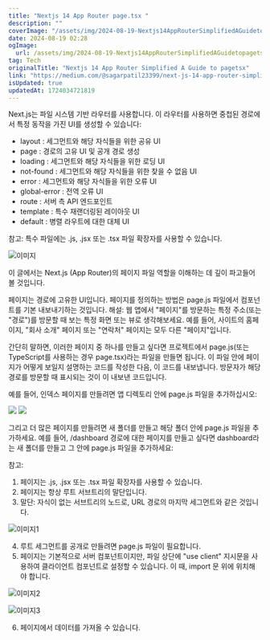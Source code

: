 ```yaml
---
title: "Nextjs 14 App Router page.tsx "
description: ""
coverImage: "/assets/img/2024-08-19-Nextjs14AppRouterSimplifiedAGuidetopagetsx_0.png"
date: 2024-08-19 02:28
ogImage:
  url: /assets/img/2024-08-19-Nextjs14AppRouterSimplifiedAGuidetopagetsx_0.png
tag: Tech
originalTitle: "Nextjs 14 App Router Simplified A Guide to pagetsx"
link: "https://medium.com/@sagarpatil23399/next-js-14-app-router-simplified-a-guide-to-page-tsx-233131ec039b"
isUpdated: true
updatedAt: 1724034721819
---
```


Next.js는 파일 시스템 기반 라우터를 사용합니다. 이 라우터를 사용하면 중첩된 경로에서 특정 동작을 가진 UI를 생성할 수 있습니다:

- layout : 세그먼트와 해당 자식들을 위한 공유 UI
- page : 경로의 고유 UI 및 공개 경로 생성
- loading : 세그먼트와 해당 자식들을 위한 로딩 UI
- not-found : 세그먼트와 해당 자식들을 위한 찾을 수 없음 UI
- error : 세그먼트와 해당 자식들을 위한 오류 UI
- global-error : 전역 오류 UI
- route : 서버 측 API 엔드포인트
- template : 특수 재랜더링된 레이아웃 UI
- default : 병렬 라우트에 대한 대체 UI

참고: 특수 파일에는 .js, .jsx 또는 .tsx 파일 확장자를 사용할 수 있습니다.

![이미지](/assets/img/2024-08-19-Nextjs14AppRouterSimplifiedAGuidetopagetsx_0.png)

<div class="content-ad"></div>

이 글에서는 Next.js (App Router)의 페이지 파일 역할을 이해하는 데 깊이 파고들어 볼 것입니다.

페이지는 경로에 고유한 UI입니다. 페이지를 정의하는 방법은 page.js 파일에서 컴포넌트를 기본 내보내기하는 것입니다.
해설:
웹 앱에서 "페이지"를 방문하는 특정 주소(또는 "경로")를 방문할 때 보는 특정 화면 또는 뷰로 생각해보세요. 예를 들어, 사이트의 홈페이지, "회사 소개" 페이지 또는 "연락처" 페이지는 모두 다른 "페이지"입니다.

간단히 말하면, 이러한 페이지 중 하나를 만들고 싶다면 프로젝트에서 page.js(또는 TypeScript를 사용하는 경우 page.tsx)라는 파일을 만들면 됩니다. 이 파일 안에 페이지가 어떻게 보일지 설명하는 코드를 작성한 다음, 이 코드를 내보냅니다. 방문자가 해당 경로를 방문할 때 표시되는 것이 이 내보낸 코드입니다.

예를 들어, 인덱스 페이지를 만들려면 앱 디렉토리 안에 page.js 파일을 추가하십시오:

<div class="content-ad"></div>

<img src="/assets/img/2024-08-19-Nextjs14AppRouterSimplifiedAGuidetopagetsx_1.png" />

<img src="/assets/img/2024-08-19-Nextjs14AppRouterSimplifiedAGuidetopagetsx_2.png" />

그리고 더 많은 페이지를 만들려면 새 폴더를 만들고 해당 폴더 안에 page.js 파일을 추가하세요. 예를 들어, /dashboard 경로에 대한 페이지를 만들고 싶다면 dashboard라는 새 폴더를 만들고 그 안에 page.js 파일을 추가하세요:

참고:

1. 페이지는 .js, .jsx 또는 .tsx 파일 확장자를 사용할 수 있습니다.
2. 페이지는 항상 루트 서브트리의 말단입니다.
3. 말단: 자식이 없는 서브트리의 노드로, URL 경로의 마지막 세그먼트와 같은 것입니다.

<div class="content-ad"></div>

![이미지1](/assets/img/2024-08-19-Nextjs14AppRouterSimplifiedAGuidetopagetsx_3.png)

4. 루트 세그먼트를 공개로 만들려면 page.js 파일이 필요합니다.
5. 페이지는 기본적으로 서버 컴포넌트이지만, 파일 상단에 "use client" 지시문을 사용하여 클라이언트 컴포넌트로 설정할 수 있습니다. 이 때, import 문 위에 위치해야 합니다.

![이미지2](/assets/img/2024-08-19-Nextjs14AppRouterSimplifiedAGuidetopagetsx_4.png)

![이미지3](/assets/img/2024-08-19-Nextjs14AppRouterSimplifiedAGuidetopagetsx_5.png)

<div class="content-ad"></div>

6. 페이지에서 데이터를 가져올 수 있습니다.
